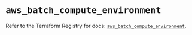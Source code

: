 # `aws_batch_compute_environment`

Refer to the Terraform Registry for docs: [`aws_batch_compute_environment`](https://registry.terraform.io/providers/hashicorp/aws/6.6.0/docs/resources/batch_compute_environment).

